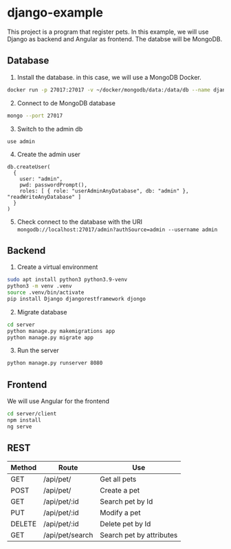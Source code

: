 # django-example
This project is a program that register pets. In this example, we will use Django as backend and Angular as frontend. The databse will be MongoDB.
## Database
1. Install the database. in this case, we will use a MongoDB Docker.
```bash
docker run -p 27017:27017 -v ~/docker/mongodb/data:/data/db --name django-test -d mongo
```

2. Connect to de MongoDB database
```bash
mongo --port 27017
```

3. Switch to the admin db
```mongo
use admin
```

4. Create the admin user
```mongo
db.createUser(
  {
    user: "admin",
    pwd: passwordPrompt(),
    roles: [ { role: "userAdminAnyDatabase", db: "admin" }, "readWriteAnyDatabase" ]
  }
)
```

5. Check connect to the database with the URI `mongodb://localhost:27017/admin?authSource=admin --username admin`

## Backend
1. Create a virtual environment
```bash
sudo apt install python3 python3.9-venv
python3 -m venv .venv
source .venv/bin/activate
pip install Django djangorestframework djongo
```

2. Migrate database
```bash
cd server
python manage.py makemigrations app
python manage.py migrate app
```

3. Run the server
```bash
python manage.py runserver 8080
```

## Frontend
We will use Angular for the frontend

```bash
cd server/client
npm install
ng serve
```

## REST
| __Method__    | __Route__         | __Use__                           |
|---------------|-------------------|-----------------------------------|
| GET           | /api/pet/         | Get all pets                      |
| POST          | /api/pet/         | Create a pet                      |
| GET           | /api/pet/:id      | Search pet by Id                  |
| PUT           | /api/pet/:id      | Modify a pet                      |
| DELETE        | /api/pet/:id      | Delete pet by Id                  |
| GET           | /api/pet/search   | Search pet by attributes          |